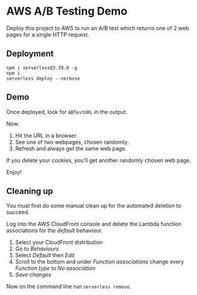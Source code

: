 # AWS A/B Testing Demo

Deploy this project to AWS to run an A/B test which returns one of 2 web pages for a single HTTP request.

## Deployment

```
npm i serverless@3.39.0 -g
npm i
serverless deploy --verbose
```

## Demo

Once deployed, look for `ABTestURL` in the output.

Now:

1. Hit the URL in a browser.
2. See one of two webpages, chosen randomly.
3. Refresh and always get the same web page.

If you delete your cookies, you'll get another randomly chosen web page.

Enjoy!

## Cleaning up

You must first do some manual clean up for the automated deletion to succeed.

Log into the AWS CloudFront console and delete the Lambda function associations for the _default_ behaviour.
1. Select your CloudFront distribution
1. Go to _Behaviours_
1. Select *Default* then *Edit*
1. Scroll to the bottom and under *Function associations* change every *Function type* to *No association*
1. *Save changes*

Now on the command line run `serverless remove`.